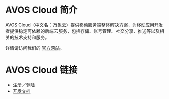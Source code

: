 # AVOS Cloud 简介

AVOS Cloud（中文名：万象云）提供移动服务端整体解决方案，为移动应用开发者提供稳定可依赖的后端云服务，包括存储、账号管理、社交分享、推送等以及相关的技术支持和服务。

详情请访问我们的 [官方网站](https://cn.avoscloud.com/)。

# AVOS Cloud 链接

* [注册](https://cn.avoscloud.com/login.html#/signup)／[登陆](https://cn.avoscloud.com/login.html#/signin)
* [开发文档](https://cn.avoscloud.com/docs/index.html)
